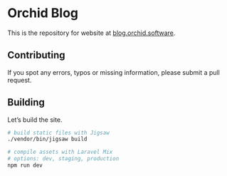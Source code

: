 # Orchid Blog

This is the repository for website at [blog.orchid.software](http://blog.orchid.software).

## Contributing

If you spot any errors, typos or missing information, please submit a pull
request.

## Building 

Let’s build the site.

```bash
# build static files with Jigsaw
./vendor/bin/jigsaw build

# compile assets with Laravel Mix
# options: dev, staging, production
npm run dev
```
